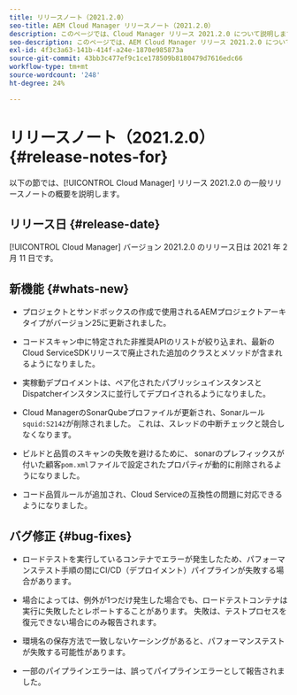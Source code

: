 ```yaml
---
title: リリースノート（2021.2.0）
seo-title: AEM Cloud Manager リリースノート（2021.2.0）
description: このページでは、Cloud Manager リリース 2021.2.0 について説明します。
seo-description: このページでは、AEM Cloud Manager リリース 2021.2.0 について説明します。
exl-id: 4f3c3a63-141b-414f-a24e-1870e985873a
source-git-commit: 43bb3c477ef9c1ce178509b8180479d7616edc66
workflow-type: tm+mt
source-wordcount: '248'
ht-degree: 24%

---
```


# リリースノート（2021.2.0） {#release-notes-for}

以下の節では、[!UICONTROL Cloud Manager] リリース 2021.2.0 の一般リリースノートの概要を説明します。

## リリース日 {#release-date}

[!UICONTROL Cloud Manager] バージョン 2021.2.0 のリリース日は 2021 年 2 月 11 日です。

## 新機能 {#whats-new}

* プロジェクトとサンドボックスの作成で使用されるAEMプロジェクトアーキタイプがバージョン25に更新されました。

* コードスキャン中に特定された非推奨APIのリストが絞り込まれ、最新のCloud ServiceSDKリリースで廃止された追加のクラスとメソッドが含まれるようになりました。

* 実稼動デプロイメントは、ペア化されたパブリッシュインスタンスとDispatcherインスタンスに並行してデプロイされるようになりました。

* Cloud ManagerのSonarQubeプロファイルが更新され、Sonarルール`squid:S2142`が削除されました。 これは、スレッドの中断チェックと競合しなくなります。

* ビルドと品質のスキャンの失敗を避けるために、 sonarのプレフィックスが付いた顧客`pom.xml`ファイルで設定されたプロパティが動的に削除されるようになりました。

* コード品質ルールが追加され、Cloud Serviceの互換性の問題に対応できるようになりました。

## バグ修正 {#bug-fixes}

* ロードテストを実行しているコンテナでエラーが発生したため、パフォーマンステスト手順の間にCI/CD（デプロイメント）パイプラインが失敗する場合があります。

* 場合によっては、例外が1つだけ発生した場合でも、ロードテストコンテナは実行に失敗したとレポートすることがあります。 失敗は、テストプロセスを復元できない場合にのみ報告されます。

* 環境名の保存方法で一致しないケーシングがあると、パフォーマンステストが失敗する可能性があります。

* 一部のパイプラインエラーは、誤ってパイプラインエラーとして報告されました。
